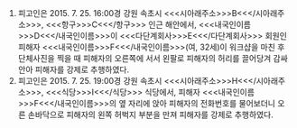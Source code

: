 1. 피고인은 2015. 7. 25. 16:00경 강원 속초시 <<<시아래주소>>>B<<</시아래주소>>>, <<<항구>>>C<<</항구>>> 인근 해안에서, <<<내국인이름>>>D<<</내국인이름>>>이 <<<다단계회사>>>E<<</다단계회사>>> 회원인 피해자 <<<내국인이름>>>F<<</내국인이름>>>(여, 32세)이 워크샵을 마친 후 단체사진을 찍을 때 피해자의 오른쪽에 서서 왼팔로 피해자의 허리를 끌어당겨 감싸 안아 피해자를 강제로 추행하였다.
2. 피고인은 2015. 7. 25. 19:00경 강원 속초시 <<<시아래주소>>>H<<</시아래주소>>>, <<<식당>>>I<<</식당>>> 식당에서, 피해자 <<<내국인이름>>>F<<</내국인이름>>>의 옆 자리에 앉아 피해자의 전화번호를 물어보더니 오른 손바닥으로 피해자의 왼쪽 허벅지 부분을 만져 피해자를 강제로 추행하였다.